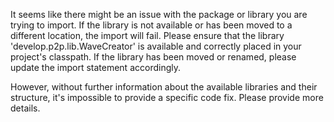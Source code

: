 It seems like there might be an issue with the package or library you are trying to import. If the library is not available or has been moved to a different location, the import will fail. Please ensure that the library 'develop.p2p.lib.WaveCreator' is available and correctly placed in your project's classpath. If the library has been moved or renamed, please update the import statement accordingly. 

However, without further information about the available libraries and their structure, it's impossible to provide a specific code fix. Please provide more details.
